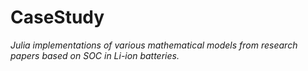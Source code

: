 # CaseStudy
*Julia implementations of various mathematical models from research papers based on SOC in Li-ion batteries.*
